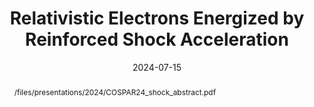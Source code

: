 ---
title: "Relativistic Electrons Energized by Reinforced Shock Acceleration"
collection: talks
type: "Oral presentation"
permalink: /talks/2024-07-15-COSPAR24
venue: "COSPAR 2024"
date: 2024-07-15
location: "Busan, South Korea"
abstract: "/files/presentations/2024/COSPAR24_shock_abstract.pdf"
paperurl: "/files/presentations/2024/COSPAR24_shock_talk.pdf"
ppt: "/files/presentations/2024/COSPAR24_shock_talk.pptx"
---